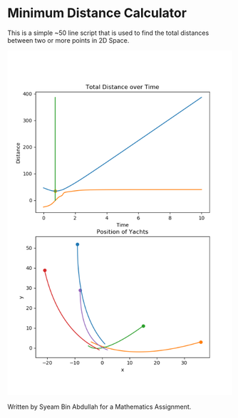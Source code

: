# Minimum Distance Calculator
This is a simple ~50 line script that is used to find the total distances between two
or more points in 2D Space.

![fig1](./img/fig1.png)

Written by Syeam Bin Abdullah for a Mathematics Assignment.

